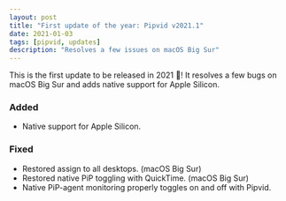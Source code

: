 ```yaml
---
layout: post
title: "First update of the year: Pipvid v2021.1"
date: 2021-01-03
tags: [pipvid, updates]
description: "Resolves a few issues on macOS Big Sur"
---
```


This is the first update to be released in 2021 🥳! It resolves a few bugs on macOS Big Sur and adds native support for Apple Silicon.

### Added

* Native support for Apple Silicon.

### Fixed

* Restored assign to all desktops. (macOS Big Sur)
* Restored native PiP toggling with QuickTime. (macOS Big Sur)
* Native PiP-agent monitoring properly toggles on and off with Pipvid.

